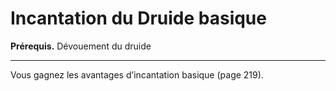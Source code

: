 # Incantation du Druide basique

<p><strong>Prérequis.</strong> Dévouement du druide</p>
<hr />
<p>Vous gagnez les avantages d’incantation basique (page 219).</p>
